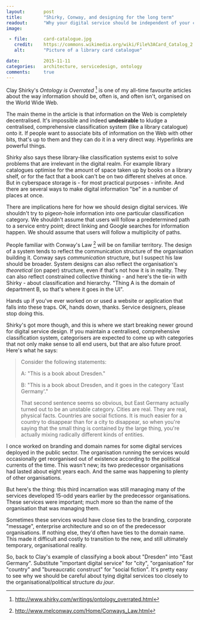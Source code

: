 ```yaml
---
layout:       post
title:        "Shirky, Conway, and designing for the long term"
readout:      "Why your digital service should be independent of your current temporary organisational reality"
image:        

 - file:      card-catalogue.jpg
   credit:    https://commons.wikimedia.org/wiki/File%3ACard_Catalog_2.jpg
   alt:       "Picture of a library card catalogue"

date:         2015-11-11
categories:   architecture, servicedesign, ontology
comments:     true
---
```


Clay Shirky's *Ontology is Overrated* [^1] is one of my all-time favourite articles about the way information should be, often is, and often isn't, organised on the World Wide Web.

The main theme in the article is that information on the Web is completely decentralised. It's impossible and indeed **undesirable** to kludge a centralised, comprehensive classification system (like a library catalogue) onto it. If people want to associate bits of information on the Web with other bits, that's up to them and they can do it in a very direct way. Hyperlinks are powerful things.

Shirky also says these library-like classification systems exist to solve problems that are irrelevant in the digital realm. For example library catalogues optimise for the amount of space taken up by books on a library shelf, or for the fact that a book can't be on two different shelves at once. But in cyberspace storage is - for most practical purposes - infinite. And there are several ways to make digital information "be" in a number of places at once.

There are implications here for how we should design digital services. We shouldn't try to pigeon-hole information into one particular classification category. We shouldn't assume that users will follow a predetermined path to a service entry point; direct linking and Google searches for information happen. We should assume that users will follow a multiplicity of paths.

People familiar with Conway's Law [^2] will be on familiar territory. The design of a system tends to reflect the communication structure of the organisation building it. Conway says *communication* structure, but I suspect his law should be broader. System designs can also reflect the organisation's *theoretical* (on paper) structure, even if that's not how it is in reality. They can also reflect constrained collective thinking - and here's the tie-in with Shirky - about classification and hierarchy. "Thing A is the domain of department B, so that's where it goes in the UI".

Hands up if you've ever worked on or used a website or application that falls into these traps. OK, hands down, thanks. Service designers, please stop doing this.

Shirky's got more though, and this is where we start breaking newer ground for digital service design. If you maintain a centralised, comprehensive classification system, categorisers are expected to come up with categories that not only make sense to all end users, but that are also future proof. Here's what he says:

> Consider the following statements:
>
>   A: "This is a book about Dresden."
>
>   B: "This is a book about Dresden, and it goes in the category 'East Germany'." 
>
> That second sentence seems so obvious, but East Germany actually turned out to be an unstable category. Cities are real. They are real, physical facts. Countries are social fictions. It is much easier for a country to disappear than for a city to disappear, so when you're saying that the small thing is contained by the large thing, you're actually mixing radically  different kinds of entities.

I once worked on branding and domain names for some digital services deployed in the public sector. The organisation running the services would occasionally get reorganised out of existence according to the political currents of the time. This wasn't new; its two predecessor organisations had lasted about eight years each. And the same was happening to plenty of other organisations.

But here's the thing: this third incarnation was still managing many of the services developed 15-odd years earlier by the predecessor organisations. These services were important; much more so than the name of the organisation that was managing them.

Sometimes these services would have close ties to the branding, corporate "message", enterprise architecture and so on of the predecessor organisations. If nothing else, they'd often have ties to the domain name. This made it difficult and costly to transition to the new, and still ultimately temporary, organisational reality.

So, back to Clay's example of classifying a book about "Dresden" into "East Germany". Substitute "important digital service" for "city", "organisation" for "country" and "bureaucratic construct" for "social fiction". It's pretty easy to see why we should be careful about tying digital services too closely to the organisational/political structure *du jour*.

[^1]: <http://www.shirky.com/writings/ontology_overrated.html>

[^2]: <http://www.melconway.com/Home/Conways_Law.html>